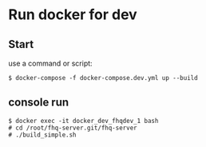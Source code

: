 # Run docker for dev

## Start

use a command or script:

```
$ docker-compose -f docker-compose.dev.yml up --build
```

## console run

```
$ docker exec -it docker_dev_fhqdev_1 bash
# cd /root/fhq-server.git/fhq-server 
# ./build_simple.sh 
```